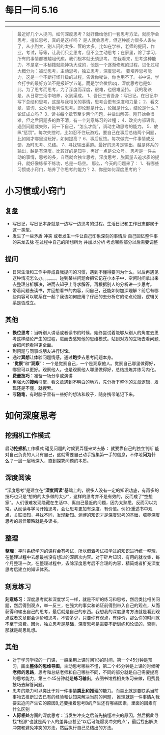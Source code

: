 # 每日一问 5.16

---
<!-- toc -->
---

> 最近好几个人提问，如何深度思考？就好像给他们一套思考方法，就能学会思考，擅长思考，真的是这样吗？
是人就会思考，但这种能力很多人丢失了，从小到大，别人问的太多、管的太多。比如在学校，老师的提问，作业，考试，等等，让我们只会思考，但不会主动思考；在家里，除了学习，所有的事情都被越俎代庖，我们根本就无须思考。
在我看来，思考这种能力，不是拿一本秘籍就能神功大成的，他是一个逐渐修炼的过程，进化过程大概分为：被动思考，主动思考，独立思考，深度思考。
要培养思考能力，这是一个不断打怪升级的过程，告诉你秘诀，你也用不了。书中说，学会打字的最好方法不是报班学五笔，而是学会微信qq，深度思考也是如此，为了思考而思考，为了深度而深度，很难，也很难坚持。
我的秘诀是，从日常生活中培养，水到渠成。
1、吾日三省吾身：写日记。在日记中写下总结和思考，这是与我相关的事情，思考会更有深度和力量；
2、看文章、咨询、公众号批判性思考。即论题是什么，论据是什么，结论是什么？论证成立吗？
3、读书每个章节至少两个问题，并做出解答。刚开始会很难，但之后问题多的数不清，有一个刻意练习的过程；
4、改变内部语言。遇到问题或失败，问一下自己，“怎么才能”，调动主动思考的能力。
5、放纵“惩罚”。每次失控时，比如忍不住玩游戏，要自己在事后总结两个问题，比如刚才哪里没玩好，如何提高？
6、事后反馈。每次做完一件事情或反馈，及时思考、总结。
7、寻找输出渠道。最好的思考是输出，越是体系的输出，越是有深度。比较好的是知乎，再好一点是公众号。
思考是一件主动的事情，思考的多，自然就会独立思考，深度思考，脱离量去追求质的提升，就好像练拳不练功，总是一场空。
那么，今天的问题来了：
1、有哪些习惯或小窍门，培养了你思考的能力？
2、你是如何深度思考的？

# 小习惯或小窍门

## 复盘
 * 写日记，写日记本身就是一边写一边思考的过程。生活日记和工作日志都属于这一类型。
 * 发生了一些矛盾 冲突 或者发生一件让自己印象深刻的事情后 自己回忆整件事的来龙去脉 在过程中自己的所想所为 并加以分析 考虑哪些部分以后需要调整
  
## 提问
  * 日常生活和工作中养成自我提问的习惯，遇到不懂得要问为什么，以后再遇见这种情况怎么办。。。。。。。碰到某些问题会把它记在小本子中，空闲时间拿出来去整理分析解决，进而去知乎上寻求解答，再根据别人的分析进一步思考。
  * 带着问题去读书，并回想看书的内容，问自己，还能如何加深理解？前后有哪些内容可以联系在一起？我该如何应用？仔细的去分析它的论点论据，逻辑关系是否成立。
  
## 其他
 * **换位思考**：当听别人讲话或者读书的时候，始终尝试着能够从别人的角度去思考这样结论产生的过程，进而去感知他的思维模式。站到对方的立场去看问题,会把问题看得更全面。
 * 到问题与同事或朋友进行**讨论**。
 * 通过**冥想**让体验问题情感，通过**跑步**去思考问题本身。
 * “**觉察**”和“**观察**”：一个是觉察自己，一个是观察他人。觉察自己哪里做得好，哪里可以更好。观察他人，也是观察他人哪里做得好，总结提炼并练习内化。
 * **费曼技巧**：准备一场分享或演讲
 * 用强大的**搜索**引擎，看文章遇到不明白的地方，先分析下整体的文章逻辑，发现还是不懂，就搜索。
 * 写**随笔**，有时脑子里有一些好的想法和段子，随身携带笔记下来。


# 如何深度思考

## 挖掘机工作模式
 启动**挖掘机**工作模式  碰见问题的时候要弄懂来龙去脉： 就要靠自己的独立判断  能对自己负责的人只有自己，这就需要自己动手搜集第一手的信息，不停地**问为什么**？一层一层地深入，直到探究问题的本质。
 
## 深度阅读
“深度思考”是建立在“**深度阅读**”基础上的，很多人没有一定的知识功底，有再多的技巧也只是“想的的太多做的太少”，这样的思考并不是有效的，反而成了“空想家”。人们很难发现隐藏在生活中、离自己最近的问题，因为太熟悉，反而习以为常。从阅读与学习开始思考，会让思考更加有深度、有价值。例如:重述书中观点，关联旧知，寻找不同，发现新知。渊博的知识才是深度思考的基础，培养深度思考的最佳策略就是多读书。

## 整理
**整理**：平时系统学习的课程会有考试，所以借着考试把学过的知识进行统一整理，在整理过程中去想最初没有想过的深层次内容。对于碎片知识，有用的就收集，每个月整理一次，在整理过程中，去除深度思考后不合理的内容，精简或者扩充深度思考后建立的知识体系。

## 刻意练习
**刻意练习**：深度思考就和深度学习一样，就是不断的练习和思考，然后类比相关问题，然后得到观点，举一反三，在强大的事实和论证前得到带入自己的观点，从而获得和输出自己的思考，最后就是自己的东西。我想我的深度思考方法就是看到观点或者文章都会评价和思考，不管多少，只要你有观点，有评价，那么你的时间就不至于浪费。因为，独立思考是基础，深度思考是需要不断训练和论证的，否则，那就是胡思乱想。

## 其他
- 对于学习学校的一门课，一般采用上课时间1:3的时间，第一个45分钟是预习，画出**整体的思维导图**，主动思考哪些不懂，第二个45分钟是上课的时候**听老师的思路**，思考和总结老师和自己哪些不同，不同的部分就是自己需要提高的思考能力，第三个45分钟就是**练习输出**，去图书馆找相关练习来做，用费曼技巧去解答问题。
- 思考的能力可以类比于对一件事情**类比和推理**的能力。而类比就是要联系当前事物去推断过去已有的经验和认知来解决当前的问题， 推理就是一件事情A,我要去追问产生它的原因B,还要接着思考B的产生还有哪些因素，里面的因素有什么区别
-   **人际相处**方面的深度思考：当发生冲突之后首先搞懂冲突的原因，然后据此寻找“根源”也就是两个人的差异点甚至“以后可能爆发冲突的点”，最后找出解决冲突和避免冲突的方法，然后执行自己总结出的方法。



